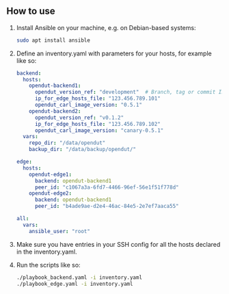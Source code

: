 ## How to use

1. Install Ansible on your machine, e.g. on Debian-based systems:
   ```sh
   sudo apt install ansible
   ```

2. Define an inventory.yaml with parameters for your hosts, for example like so:
    ```yaml
    backend:
      hosts:
        opendut-backend1:
          opendut_version_ref: "development"  # Branch, tag or commit ID
          ip_for_edge_hosts_file: "123.456.789.101"
          opendut_carl_image_version: "0.5.1"
        opendut-backend2:
          opendut_version_ref: "v0.1.2"
          ip_for_edge_hosts_file: "123.456.789.102"
          opendut_carl_image_version: "canary-0.5.1"
      vars:
        repo_dir: "/data/opendut"
        backup_dir: "/data/backup/opendut/"

    edge:
      hosts:
        opendut-edge1:
          backend: opendut-backend1
          peer_id: "c1067a3a-6fd7-4466-96ef-56e1f51f778d"
        opendut-edge2:
          backend: opendut-backend1
          peer_id: "b4ade9ae-d2e4-46ac-84e5-2e7ef7aaca55"

    all:
      vars:
        ansible_user: "root"
    ```

3. Make sure you have entries in your SSH config for all the hosts declared in the inventory.yaml.

4. Run the scripts like so:
   ```sh
   ./playbook_backend.yaml -i inventory.yaml
   ./playbook_edge.yaml -i inventory.yaml
   ```
